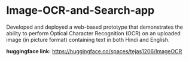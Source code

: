 # Image-OCR-and-Search-app
Developed and deployed a web-based prototype that demonstrates the ability to perform Optical Character Recognition (OCR) on an uploaded image (in picture format) containing text in both Hindi and English.

**huggingface link:** https://huggingface.co/spaces/tejas1206/ImageOCR
